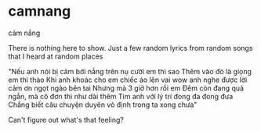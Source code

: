 # camnang
cảm nắng

There is nothing here to show.
Just a few random lyrics from random songs that I heard at random places

   "Nếu anh nói bị cảm bởi nắng trên nụ cười em thì sao
    Thêm vào đó là giọng em thì thào
    Khi anh khoác cho em chiếc áo lên vai
    wow anh nghe được lời cảm ơn ngọt ngào bên tai
    Nhưng mà 3 giờ hơn rồi em
    Đêm còn đang quá ngắn, mà cô đơn thì như dài thêm
    Tim anh với lý trí đong đa đong đưa
    Chẳng biết câu chuyện duyên vô định trong ta xong chưa"

Can't figure out what's that feeling?
